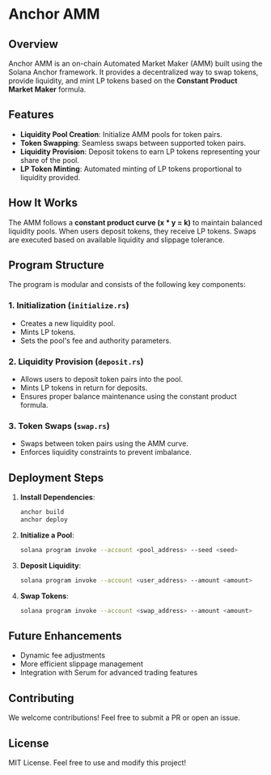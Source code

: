 # Anchor AMM

## Overview
Anchor AMM is an on-chain Automated Market Maker (AMM) built using the Solana Anchor framework. It provides a decentralized way to swap tokens, provide liquidity, and mint LP tokens based on the **Constant Product Market Maker** formula.

## Features
- **Liquidity Pool Creation**: Initialize AMM pools for token pairs.
- **Token Swapping**: Seamless swaps between supported token pairs.
- **Liquidity Provision**: Deposit tokens to earn LP tokens representing your share of the pool.
- **LP Token Minting**: Automated minting of LP tokens proportional to liquidity provided.

## How It Works
The AMM follows a **constant product curve (x * y = k)** to maintain balanced liquidity pools. When users deposit tokens, they receive LP tokens. Swaps are executed based on available liquidity and slippage tolerance.

## Program Structure
The program is modular and consists of the following key components:

### 1. **Initialization (`initialize.rs`)**
- Creates a new liquidity pool.
- Mints LP tokens.
- Sets the pool's fee and authority parameters.

### 2. **Liquidity Provision (`deposit.rs`)**
- Allows users to deposit token pairs into the pool.
- Mints LP tokens in return for deposits.
- Ensures proper balance maintenance using the constant product formula.

### 3. **Token Swaps (`swap.rs`)**
- Swaps between token pairs using the AMM curve.
- Enforces liquidity constraints to prevent imbalance.

## Deployment Steps
1. **Install Dependencies**:
   ```sh
   anchor build
   anchor deploy
   ```
2. **Initialize a Pool**:
   ```sh
   solana program invoke --account <pool_address> --seed <seed>
   ```
3. **Deposit Liquidity**:
   ```sh
   solana program invoke --account <user_address> --amount <amount>
   ```
4. **Swap Tokens**:
   ```sh
   solana program invoke --account <swap_address> --amount <amount>
   ```

## Future Enhancements
- Dynamic fee adjustments
- More efficient slippage management
- Integration with Serum for advanced trading features

## Contributing
We welcome contributions! Feel free to submit a PR or open an issue.

## License
MIT License. Feel free to use and modify this project!

